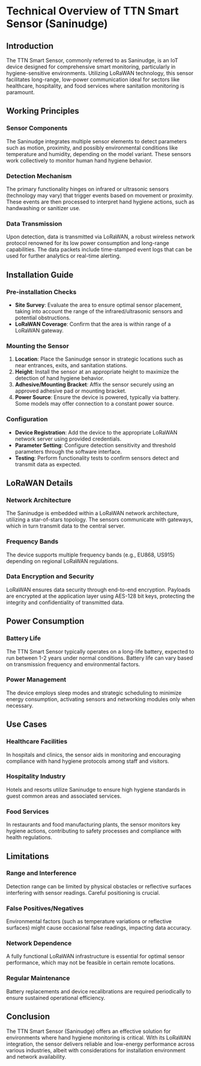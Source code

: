 # Technical Overview of TTN Smart Sensor (Saninudge)

## Introduction
The TTN Smart Sensor, commonly referred to as Saninudge, is an IoT device designed for comprehensive smart monitoring, particularly in hygiene-sensitive environments. Utilizing LoRaWAN technology, this sensor facilitates long-range, low-power communication ideal for sectors like healthcare, hospitality, and food services where sanitation monitoring is paramount.

## Working Principles

### Sensor Components
The Saninudge integrates multiple sensor elements to detect parameters such as motion, proximity, and possibly environmental conditions like temperature and humidity, depending on the model variant. These sensors work collectively to monitor human hand hygiene behavior.

### Detection Mechanism
The primary functionality hinges on infrared or ultrasonic sensors (technology may vary) that trigger events based on movement or proximity. These events are then processed to interpret hand hygiene actions, such as handwashing or sanitizer use.

### Data Transmission
Upon detection, data is transmitted via LoRaWAN, a robust wireless network protocol renowned for its low power consumption and long-range capabilities. The data packets include time-stamped event logs that can be used for further analytics or real-time alerting.

## Installation Guide

### Pre-installation Checks
- **Site Survey**: Evaluate the area to ensure optimal sensor placement, taking into account the range of the infrared/ultrasonic sensors and potential obstructions.
- **LoRaWAN Coverage**: Confirm that the area is within range of a LoRaWAN gateway.

### Mounting the Sensor
1. **Location**: Place the Saninudge sensor in strategic locations such as near entrances, exits, and sanitation stations.
2. **Height**: Install the sensor at an appropriate height to maximize the detection of hand hygiene behavior.
3. **Adhesive/Mounting Bracket**: Affix the sensor securely using an approved adhesive pad or mounting bracket.
4. **Power Source**: Ensure the device is powered, typically via battery. Some models may offer connection to a constant power source.

### Configuration
- **Device Registration**: Add the device to the appropriate LoRaWAN network server using provided credentials.
- **Parameter Setting**: Configure detection sensitivity and threshold parameters through the software interface.
- **Testing**: Perform functionality tests to confirm sensors detect and transmit data as expected.

## LoRaWAN Details

### Network Architecture
The Saninudge is embedded within a LoRaWAN network architecture, utilizing a star-of-stars topology. The sensors communicate with gateways, which in turn transmit data to the central server.

### Frequency Bands
The device supports multiple frequency bands (e.g., EU868, US915) depending on regional LoRaWAN regulations.

### Data Encryption and Security
LoRaWAN ensures data security through end-to-end encryption. Payloads are encrypted at the application layer using AES-128 bit keys, protecting the integrity and confidentiality of transmitted data.

## Power Consumption

### Battery Life
The TTN Smart Sensor typically operates on a long-life battery, expected to run between 1-2 years under normal conditions. Battery life can vary based on transmission frequency and environmental factors.

### Power Management
The device employs sleep modes and strategic scheduling to minimize energy consumption, activating sensors and networking modules only when necessary.

## Use Cases

### Healthcare Facilities
In hospitals and clinics, the sensor aids in monitoring and encouraging compliance with hand hygiene protocols among staff and visitors.

### Hospitality Industry
Hotels and resorts utilize Saninudge to ensure high hygiene standards in guest common areas and associated services.

### Food Services
In restaurants and food manufacturing plants, the sensor monitors key hygiene actions, contributing to safety processes and compliance with health regulations.

## Limitations

### Range and Interference
Detection range can be limited by physical obstacles or reflective surfaces interfering with sensor readings. Careful positioning is crucial.

### False Positives/Negatives
Environmental factors (such as temperature variations or reflective surfaces) might cause occasional false readings, impacting data accuracy.

### Network Dependence
A fully functional LoRaWAN infrastructure is essential for optimal sensor performance, which may not be feasible in certain remote locations.

### Regular Maintenance
Battery replacements and device recalibrations are required periodically to ensure sustained operational efficiency.

## Conclusion
The TTN Smart Sensor (Saninudge) offers an effective solution for environments where hand hygiene monitoring is critical. With its LoRaWAN integration, the sensor delivers reliable and low-energy performance across various industries, albeit with considerations for installation environment and network availability.